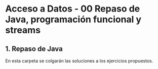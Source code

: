 # Acceso a Datos - 00 Repaso de Java, programación funcional y streams

## 1. Repaso de Java

En esta carpeta se colgarán las soluciones a los ejercicios propuestos.